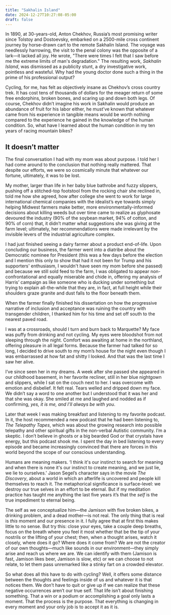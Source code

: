 ```yaml
---
title: "Sakhalin Island"
date: 2024-12-27T10:27:08-05:00
draft: false
---
```


In 1890, at 30-years-old, Anton Chekhov, Russia’s most promising writer since Tolstoy and Dostoevsky, embarked on a 2500-mile cross continent journey by horse-drawn cart to the remote Sakhalin Island. The voyage was needlessly harrowing, the visit to the penal colony was the opposite of a lark—it lacked all joy. He wrote, "There were times I felt that I saw before me the extreme limits of man's degradation." The resulting work, _Sakhalin Island_, was dismissed as a publicity stunt, a dry investigative work, pointless and wasteful. Why had the young doctor done such a thing in the prime of his professional output?

Cycling, for me, has felt as objectively insane as Chekhov’s cross country trek. It has cost tens of thousands of dollars for the meager return of some free endorphins, broken bones, and scaring up and down both legs. Of course, Chekhov didn’t imagine his work in Sakhalin would produce an abundance of fruit for his labor either, he must’ve known that whatever came from his experience in tangible means would be worth nothing compared to the experience he gained in the knowledge of the human condition. So, what have I learned about the human condition in my ten years of racing mountain bikes?

## It doesn’t matter

The final conversation I had with my mom was about purpose. I told her I had come around to the conclusion that nothing really mattered. That despite our efforts, we were so cosmically minute that whatever our fortune, ultimately, it was to be lost.

My mother, larger than life in her baby blue bathrobe and fuzzy slippers, pushing off a stitched-top footstool from the rocking chair she reclined in, told me how she agreed, how after college she went to work for large international chemical companies with the idealist’s eye towards simply helping Midwest farmers make better, more environmentally-informed decisions about killing weeds but over time came to realize as glyphosate devoured the industry (90% of the soybean market, 94% of cotton, and 90% of corn) that, it didn’t matter what suggestions she was giving at the farm level; ultimately, her recommendations were made irrelevant by the invisible levers of the industrial agriculture complex.

I had just finished seeing a dairy farmer about a product end-of-life. Upon concluding our business, the farmer went into a diatribe about the Democratic nominee for President (this was a few days before the election and I mention this only to show that had it not been for Trump and his supporters' enthusiasm, I wouldn't have seen my mom before she passed) and because we still sold feed to the farm, I was obligated to appear non-confrontational and equally miserable and chide in, offering my analysis of Harris’ campaign as like someone who is ducking under something but trying to explain all-the-while that they are, in fact, at full height while their shoulders graze granite and dust falls to the floor beneath them.

When the farmer finally finished his dissertation on how the progressive narrative of inclusion and acceptance was ruining the country with transgender children, I thanked him for his time and set off south to the nearest paved road.

I was at a crossroads, should I turn and burn back to Marquette? My face was puffy from drinking and not cycling. My eyes were bloodshot from not sleeping through the night. Comfort was awaiting at home in the northland, offering pleasure in all legal forms. Because the farmer had talked for so long, I decided to drive south to my mom’s house for the night even though I was embarrassed at how fat and shitty I looked. And that was the last time I saw her alive.

I’ve since seen her in my dreams. A week after she passed she appeared in our childhood basement, in her favorite recliner, still in her blue nightgown and slippers, while I sat on the couch next to her. I was overcome with emotion and disbelief. It felt real. Tears welled and dripped down my face. We didn’t say a word to one another but I understood that it was her and that she was okay. She smiled at me and laughed and nodded as if confirming, _yes, it is me, and I’ll always be with you_.

Later that week I was making breakfast and listening to my favorite podcast. In it, the host recommended a new podcast that he had been listening to, _The Telepathy Tapes_, which was about the growing research into possible telepathy and other spiritual gifts in the non-verbal Autistic community. I’m a skeptic. I don’t believe in ghosts or a big bearded God or that crystals have energy, but this podcast shook me. I spent the day in bed listening to every episode and became increasingly convinced that there are forces in this world beyond the scope of our conscious understanding.

Humans are meaning makers. ‘I think it's our instinct to search for meaning and when there is none it's our instinct to create meaning, and we just lie, we lie to ourselves.’ Jason Segel’s character says in the movie _The Discovery_, about a world in which an afterlife is uncovered and people kill themselves to reach it. The metaphorical significance is surface-level: we destroy our true selves in an effort to be eternal. But if my meditation practice has taught me anything the last five years it’s that the _self_ is the true impediment to eternal being.

The self as we conceptualize him—the Jamison with five broken bikes, a drinking problem, and a dead mother—is not real. The only thing that is real is _this_ moment and our presence in it. I fully agree that at first this makes little to no sense. But try this: close your eyes, take a couple deep breaths, focus on the breath where you feel it most whether that be the tip of your nostrils or the lifting of your chest; then, when a thought arises, watch it closely, where does it go? Where does it come from? We are not the creator of our own thoughts—much like sounds in our environment—they simply arise and reach us where we are. We can identify with them (Jamison is fast, Jamison likes beer, Jamison is slow, etc) or we can choose to not relate, to let them pass unremarked like a stinky fart on a crowded elevator.

So what does all this have to do with cycling? Well, it offers some distance between the thoughts and feelings inside of us and whatever it is that notices them. We don’t have to quit or give up if we can realize that these negative occurrences aren’t our true self. That life isn’t about finishing something. That a win or a podium or accomplishing a goal only lasts a moment. That the process is the purpose. That everything is changing in every moment and your only job is to accept it as it is.
